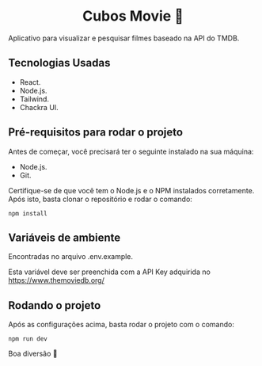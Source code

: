 <h1 align="center"> Cubos Movie 🎥 </h1>

Aplicativo para visualizar e pesquisar filmes baseado na API do TMDB.

## Tecnologias Usadas

- React.
- Node.js.
- Tailwind.
- Chackra UI.

## Pré-requisitos para rodar o projeto

Antes de começar, você precisará ter o seguinte instalado na sua máquina:

- Node.js.
- Git.

Certifique-se de que você tem o Node.js e o NPM instalados corretamente.
Após isto, basta clonar o repositório e rodar o comando:

```code
npm install
```

## Variáveis de ambiente

Encontradas no arquivo .env.example.

Esta variável deve ser preenchida com a API Key adquirida no https://www.themoviedb.org/

## Rodando o projeto

Após as configurações acima, basta rodar o projeto com o comando:

```
npm run dev
```

Boa diversão 🍿
